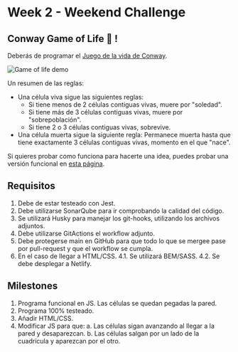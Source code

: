 # Week 2 - Weekend Challenge
## Conway Game of Life 🦠 !

Deberás de programar el [Juego de la vida de Conway](https://es.wikipedia.org/wiki/Juego_de_la_vida).

![Game of life demo](https://www.jakubkonka.com/images/gof.gif)

Un resumen de las reglas:

-   Una célula viva sigue las siguientes reglas:
    -   Si tiene menos de 2 células contiguas vivas, muere por "soledad".
    -   Si tiene más de 3 células contiguas vivas, muere por "sobrepoblación".
    -   Si tiene 2 o 3 células contiguas vivas, sobrevive.
-   Una célula muerta sigue la siguiente regla: Permanece muerta hasta que tiene exactamente 3 células contiguas vivas, momento en el que "nace".

Si quieres probar como funciona para hacerte una idea, puedes probar una versión funcional en [esta página](https://playgameoflife.com/).

## Requisitos

1. Debe de estar testeado con Jest.
2. Debe utilizarse SonarQube para ir comprobando la calidad del código.
3. Se utilizará Husky para manejar los git-hooks, utilizando los archivos adjuntos.
4. Debe utilizarse GitActions el workflow adjunto.
5. Debe protegerse main en GitHub para que todo lo que se mergee pase por pull-request y que el workflow se cumpla.
6. En el caso de llegar a HTML/CSS.
   4.1. Se utilizará BEM/SASS.
   4.2. Se debe desplegar a Netlify.

## Milestones

1. Programa funcional en JS. Las células se quedan pegadas la pared.
2. Programa 100% testeado.
3. Añadir HTML/CSS.
4. Modificar JS para que:
   a. Las células sigan avanzando al llegar a la pared y desaparezcan.
   b. Las células salgan por un lado de la cuadrícula y aparezcan por el otro.
